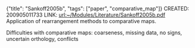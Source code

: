 {"title": "Sankoff2005b", "tags": ["paper", "comparative_map"]}
CREATED: 200905011733
LINK: <url:~/Modules/Literature/Sankoff2005b.pdf>
Application of rearrangement methods to comparative maps.

Difficulties with comparative maps: coarseness, missing data, no signs,
uncertain orthology, conflicts
